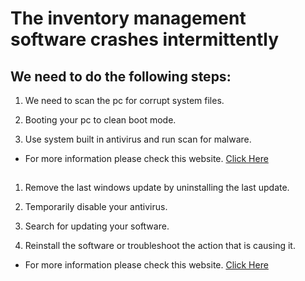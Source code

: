 # The inventory management software crashes intermittently
## We need to do the following steps:

1. We need to scan the pc for corrupt system files.

1. Booting your pc to clean boot mode.

1. Use system built in antivirus and run scan for malware.

- For more information please check this website. [Click Here](https://www.guidingtech.com/top-ways-to-fix-app-crashes-on-windows-10/)

##
1. Remove the last windows update by uninstalling the last update.

1. Temporarily disable your antivirus.

1. Search for updating your software.

1. Reinstall the software or troubleshoot the action that is causing it.

- For more information please check this website. [Click Here](https://windowsreport.com/apps-crash-creators-update/)

